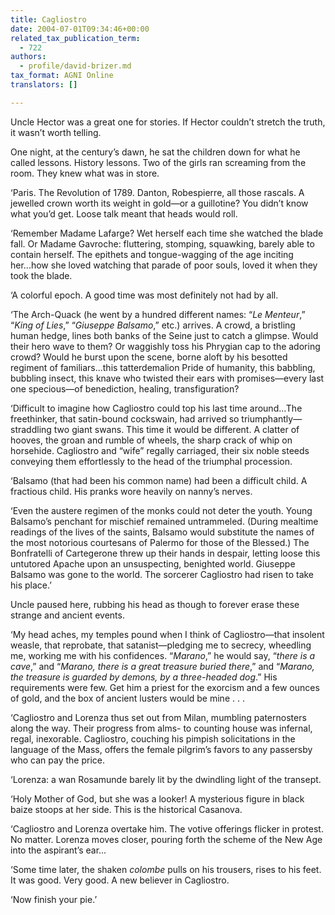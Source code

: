 ```yaml
---
title: Cagliostro
date: 2004-07-01T09:34:46+00:00
related_tax_publication_term:
  - 722
authors:
  - profile/david-brizer.md
tax_format: AGNI Online
translators: []

---
```

Uncle Hector was a great one for stories. If Hector couldn’t stretch the truth, it wasn’t worth telling.

One night, at the century’s dawn, he sat the children down for what he called lessons. History lessons. Two of the girls ran screaming from the room. They knew what was in store.

‘Paris. The Revolution of 1789. Danton, Robespierre, all those rascals. A jewelled crown worth its weight in gold—or a guillotine? You didn’t know what you’d get. Loose talk meant that heads would roll.

‘Remember Madame Lafarge? Wet herself each time she watched the blade fall. Or Madame Gavroche: fluttering, stomping, squawking, barely able to contain herself. The epithets and tongue-wagging of the age inciting her...how she loved watching that parade of poor souls, loved it when they took the blade.

‘A colorful epoch. A good time was most definitely not had by all.

‘The Arch-Quack (he went by a hundred different names: “_Le Menteur_,” “_King of Lies_,” “_Giuseppe Balsamo_,” etc.) arrives. A crowd, a bristling human hedge, lines both banks of the Seine just to catch a glimpse. Would their hero wave to them? Or waggishly toss his Phrygian cap to the adoring crowd? Would he burst upon the scene, borne aloft by his besotted regiment of familiars...this tatterdemalion Pride of humanity, this babbling, bubbling insect, this knave who twisted their ears with promises—every last one specious—of benediction, healing, transfiguration?

‘Difficult to imagine how Cagliostro could top his last time around...The freethinker, that satin-bound cockswain, had arrived so triumphantly—straddling two giant swans. This time it would be different. A clatter of hooves, the groan and rumble of wheels, the sharp crack of whip on horsehide. Cagliostro and “wife” regally carriaged, their six noble steeds conveying them effortlessly to the head of the triumphal procession.

‘Balsamo (that had been his common name) had been a difficult child. A fractious child. His pranks wore heavily on nanny’s nerves.

‘Even the austere regimen of the monks could not deter the youth. Young Balsamo’s penchant for mischief remained untrammeled. (During mealtime readings of the lives of the saints, Balsamo would substitute the names of the most notorious courtesans of Palermo for those of the Blessed.) The Bonfratelli of Cartegerone threw up their hands in despair, letting loose this untutored Apache upon an unsuspecting, benighted world. Giuseppe Balsamo was gone to the world. The sorcerer Cagliostro had risen to take his place.’

Uncle paused here, rubbing his head as though to forever erase these strange and ancient events.

‘My head aches, my temples pound when I think of Cagliostro—that insolent weasle, that reprobate, that satanist—pledging me to secrecy, wheedling me, working me with his confidences. “_Marano_,” he would say, “_there is a cave_,” and “_Marano, there is a great treasure buried there_,” and “_Marano, the treasure is guarded by demons, by a three-headed dog_.” His requirements were few. Get him a priest for the exorcism and a few ounces of gold, and the box of ancient lusters would be mine . . .

‘Cagliostro and Lorenza thus set out from Milan, mumbling paternosters along the way. Their progress from alms- to counting house was infernal, regal, inexorable. Cagliostro, couching his pimpish solicitations in the language of the Mass, offers the female pilgrim’s favors to any passersby who can pay the price.

‘Lorenza: a wan Rosamunde barely lit by the dwindling light of the transept.

‘Holy Mother of God, but she was a looker! A mysterious figure in black baize stoops at her side. This is the historical Casanova.

‘Cagliostro and Lorenza overtake him. The votive offerings flicker in protest. No matter. Lorenza moves closer, pouring forth the scheme of the New Age into the aspirant’s ear...

‘Some time later, the shaken _colombe_ pulls on his trousers, rises to his feet. It was good. Very good. A new believer in Cagliostro.

‘Now finish your pie.’